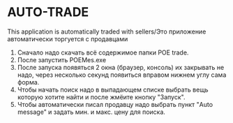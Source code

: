 # AUTO-TRADE
This application is automatically traded with sellers/Это приложение автоматически торгуется с продавцами

1) Сначало надо скачать всё содержимое папки POE trade.
2) После запустить POEMes.exe
3) После запуска появяться 2 окна (браузер, консоль) их закрывать не надо, через несколько секунд появиться вправом нижнем углу сама форма.
4) Чтобы начать поиск надо в выпадающем списке выбрать вещь которую хотите найти и после жмёите кнопку "Запуск".
5) Чтобы автоматически писал продавцу надо выбрать пункт "Auto message" и задать мин. и макс. цену для поиска.
